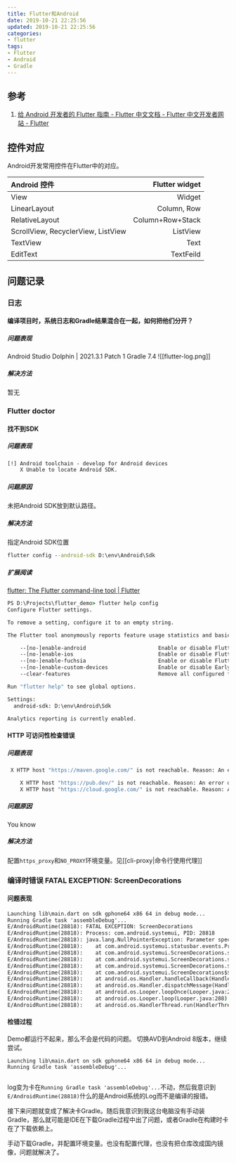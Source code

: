 ```yaml
---
title: Flutter和Android
date: 2019-10-21 22:25:56
updated: 2019-10-21 22:25:56
categories:
- flutter
tags:
- Flutter
- Android
- Gradle
---
```



## 参考
1. [给 Android 开发者的 Flutter 指南 - Flutter 中文文档 - Flutter 中文开发者网站 - Flutter](https://flutter.cn/docs/get-started/flutter-for/android-devs)

## 控件对应

Android开发常用控件在Flutter中的对应。

| Android 控件                         |   Flutter widget |
|:-----------------------------------|-----------------:|
| View                               |           Widget |
| LinearLayout                       |      Column, Row |
| RelativeLayout                     | Column+Row+Stack |
| ScrollView, RecyclerView, ListView |         ListView |
| TextView                           |             Text |
| EditText                           |        TextFeild |


## 问题记录

### 日志

#### 编译项目时，系统日志和Gradle结果混合在一起，如何把他们分开？

##### 问题表现

Android Studio Dolphin | 2021.3.1 Patch 1
Gradle 7.4
![[flutter-log.png]]

##### 解决方法

暂无

### Flutter doctor

#### 找不到SDK

##### 问题表现

```cmd
[!] Android toolchain - develop for Android devices
    X Unable to locate Android SDK.
```

##### 问题原因

未把Android SDK放到默认路径。

##### 解决方法

指定Android SDK位置

```cmd
flutter config --android-sdk D:\env\Android\Sdk
```

##### 扩展阅读

[flutter: The Flutter command-line tool | Flutter](https://docs.flutter.dev/reference/flutter-cli#flutter-commands)

```cmd
PS D:\Projects\flutter_demo> flutter help config                            
Configure Flutter settings.

To remove a setting, configure it to an empty string.

The Flutter tool anonymously reports feature usage statistics and basic crash reports to help improve Flutter tools over time. See Google's privacy policy:https://www.google.com/intl/en/policies/privacy/aster and beta channels.

    --[no-]enable-android                       Enable or disable Flutter for Android.This setting will take effect on the master, beta, and stable channels.
    --[no-]enable-ios                           Enable or disable Flutter for iOS. This setting will take effect on the master, beta, and stable channels.
    --[no-]enable-fuchsia                       Enable or disable Flutter for Fuchsia. This setting will take effect on the master channel.
    --[no-]enable-custom-devices                Enable or disable Early support for custom device types. This setting will take effect on the master, beta, and stable channels.
    --clear-features                            Remove all configured features and restore them to the default values.

Run "flutter help" to see global options.

Settings:
  android-sdk: D:\env\Android\Sdk

Analytics reporting is currently enabled.

```

#### HTTP 可访问性检查错误

##### 问题表现

```cmd
 X HTTP host "https://maven.google.com/" is not reachable. Reason: An error occurred while checking the HTTP host: 信号灯超时时间已到

    X HTTP host "https://pub.dev/" is not reachable. Reason: An error occurred while checking the HTTP host: Connection terminated during handshake
    X HTTP host "https://cloud.google.com/" is not reachable. Reason: An error occurred while checking the HTTP host: 信号灯超时时间已到

```

##### 问题原因

You know

##### 解决方法

配置`https_proxy`和`NO_PROXY`环境变量。见[[cli-proxy|命令行使用代理]]


### 编译时错误 FATAL EXCEPTION: ScreenDecorations

#### 问题表现

```cmd
Launching lib\main.dart on sdk gphone64 x86 64 in debug mode...
Running Gradle task 'assembleDebug'...
E/AndroidRuntime(28818): FATAL EXCEPTION: ScreenDecorations
E/AndroidRuntime(28818): Process: com.android.systemui, PID: 28818
E/AndroidRuntime(28818): java.lang.NullPointerException: Parameter specified as non-null is null: method kotlin.jvm.internal.Intrinsics.checkNotNullParameter, parameter bottomLeft
E/AndroidRuntime(28818): 	at com.android.systemui.statusbar.events.PrivacyDotViewController.initialize(Unknown Source:22)
E/AndroidRuntime(28818): 	at com.android.systemui.ScreenDecorations.setupDecorations(ScreenDecorations.java:315)
E/AndroidRuntime(28818): 	at com.android.systemui.ScreenDecorations.startOnScreenDecorationsThread(ScreenDecorations.java:252)
E/AndroidRuntime(28818): 	at com.android.systemui.ScreenDecorations.$r8$lambda$bRx4s-frKyGv-SmpobluoualBbQ(Unknown Source:0)
E/AndroidRuntime(28818): 	at com.android.systemui.ScreenDecorations$$ExternalSyntheticLambda2.run(Unknown Source:2)
E/AndroidRuntime(28818): 	at android.os.Handler.handleCallback(Handler.java:938)
E/AndroidRuntime(28818): 	at android.os.Handler.dispatchMessage(Handler.java:99)
E/AndroidRuntime(28818): 	at android.os.Looper.loopOnce(Looper.java:201)
E/AndroidRuntime(28818): 	at android.os.Looper.loop(Looper.java:288)
E/AndroidRuntime(28818): 	at android.os.HandlerThread.run(HandlerThread.java:67)
```


#### 检错过程

Demo都运行不起来，那么不会是代码的问题。
切换AVD到Android 8版本，继续尝试。
```
Launching lib\main.dart on sdk gphone64 x86 64 in debug mode...
Running Gradle task 'assembleDebug'...


```
log变为卡在`Running Gradle task 'assembleDebug'...`不动，然后我意识到`E/AndroidRuntime(28818)`什么的是Android系统的Log而不是编译的报错。

接下来问题就变成了解决卡Gradle。随后我意识到我这台电脑没有手动装Gradle，那么就可能是IDE在下载Gradle过程中出了问题，或者Gradle在构建时卡在了下载依赖上。

手动下载Gradle，并配置环境变量。也没有配置代理，也没有把仓库改成国内镜像，问题就解决了。
